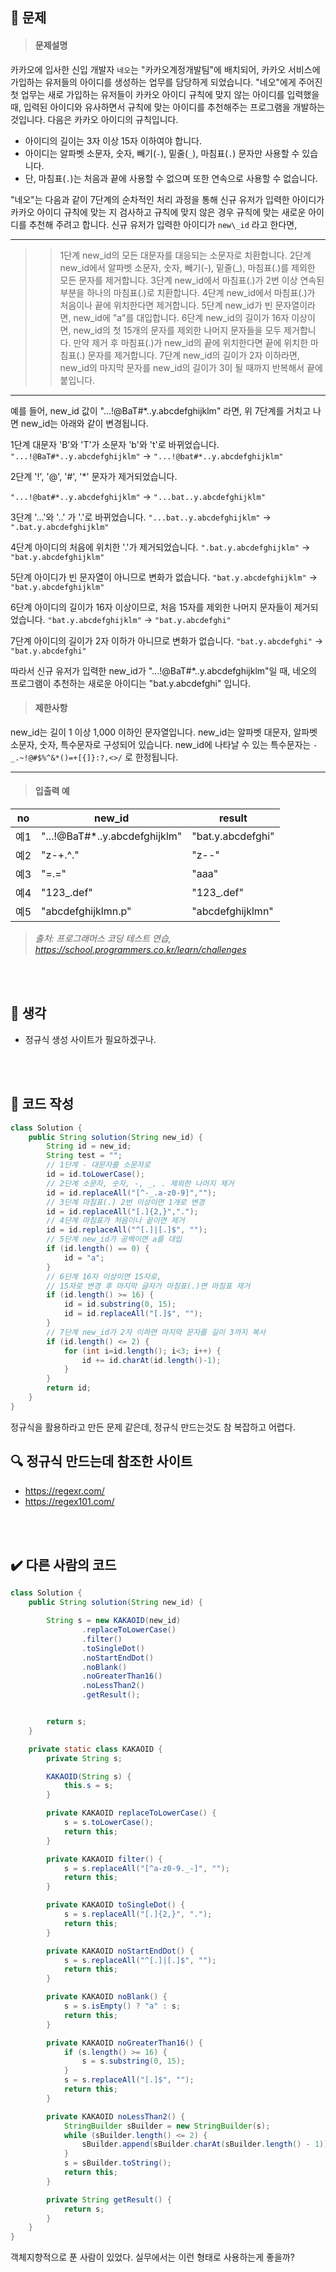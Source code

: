 ## 🚩 문제
><h4>문제설명</h4>
>
카카오에 입사한 신입 개발자 `네오`는 "카카오계정개발팀"에 배치되어, 카카오 서비스에 가입하는 유저들의 아이디를 생성하는 업무를 담당하게 되었습니다. "네오"에게 주어진 첫 업무는 새로 가입하는 유저들이 카카오 아이디 규칙에 맞지 않는 아이디를 입력했을 때, 입력된 아이디와 유사하면서 규칙에 맞는 아이디를 추천해주는 프로그램을 개발하는 것입니다.
다음은 카카오 아이디의 규칙입니다.
>
* 아이디의 길이는 3자 이상 15자 이하여야 합니다.
* 아이디는 알파벳 소문자, 숫자, 빼기(`-`), 밑줄(`_`), 마침표(`.`) 문자만 사용할 수 있습니다.
* 단, 마침표(`.`)는 처음과 끝에 사용할 수 없으며 또한 연속으로 사용할 수 없습니다.
>
"네오"는 다음과 같이 7단계의 순차적인 처리 과정을 통해 신규 유저가 입력한 아이디가 카카오 아이디 규칙에 맞는 지 검사하고 규칙에 맞지 않은 경우 규칙에 맞는 새로운 아이디를 추천해 주려고 합니다.
신규 유저가 입력한 아이디가 `new\_id` 라고 한다면,
>
----
>>1단계 new\_id의 모든 대문자를 대응되는 소문자로 치환합니다.
2단계 new\_id에서 알파벳 소문자, 숫자, 빼기(-), 밑줄(\_), 마침표(.)를 제외한 모든 문자를 제거합니다.
3단계 new\_id에서 마침표(.)가 2번 이상 연속된 부분을 하나의 마침표(.)로 치환합니다.
4단계 new\_id에서 마침표(.)가 처음이나 끝에 위치한다면 제거합니다.
5단계 new\_id가 빈 문자열이라면, new\_id에 "a"를 대입합니다.
6단계 new\_id의 길이가 16자 이상이면, new\_id의 첫 15개의 문자를 제외한 나머지 문자들을 모두 제거합니다.
     만약 제거 후 마침표(.)가 new\_id의 끝에 위치한다면 끝에 위치한 마침표(.) 문자를 제거합니다.
7단계 new\_id의 길이가 2자 이하라면, new\_id의 마지막 문자를 new\_id의 길이가 3이 될 때까지 반복해서 끝에 붙입니다.
>
----
>
예를 들어, new\_id 값이 "...!@BaT#*..y.abcdefghijklm" 라면, 위 7단계를 거치고 나면 new\_id는 아래와 같이 변경됩니다.
>
1단계 대문자 'B'와 'T'가 소문자 'b'와 't'로 바뀌었습니다.
`"...!@BaT#*..y.abcdefghijklm"` → `"...!@bat#*..y.abcdefghijklm"`
>
2단계 '!', '@', '#', '*' 문자가 제거되었습니다.
>
`"...!@bat#*..y.abcdefghijklm"` → `"...bat..y.abcdefghijklm"`
>
3단계 '...'와 '..' 가 '.'로 바뀌었습니다.
`"...bat..y.abcdefghijklm"` → `".bat.y.abcdefghijklm"`
>
4단계 아이디의 처음에 위치한 '.'가 제거되었습니다.
`".bat.y.abcdefghijklm"` → `"bat.y.abcdefghijklm"`
>
5단계 아이디가 빈 문자열이 아니므로 변화가 없습니다.
`"bat.y.abcdefghijklm"` → `"bat.y.abcdefghijklm"`
>
6단계 아이디의 길이가 16자 이상이므로, 처음 15자를 제외한 나머지 문자들이 제거되었습니다.
`"bat.y.abcdefghijklm"` → `"bat.y.abcdefghi"`
>
7단계 아이디의 길이가 2자 이하가 아니므로 변화가 없습니다.
`"bat.y.abcdefghi"` → `"bat.y.abcdefghi"`
>
따라서 신규 유저가 입력한 new\_id가 "...!@BaT#*..y.abcdefghijklm"일 때, 네오의 프로그램이 추천하는 새로운 아이디는 "bat.y.abcdefghi" 입니다.
>
>
><h4>제한사항</h4>
>
new\_id는 길이 1 이상 1,000 이하인 문자열입니다.
new\_id는 알파벳 대문자, 알파벳 소문자, 숫자, 특수문자로 구성되어 있습니다.
new\_id에 나타날 수 있는 특수문자는 `-_.~!@#$%^&*()=+[{]}:?,<>/` 로 한정됩니다.
>
----
><h4>입출력 예</h4>
>
|**no**|**new_id**|**result**|
|---|---|---|
|예1|"...!@BaT#*..y.abcdefghijklm"|"bat.y.abcdefghi"|
|예2|"z-+.^."|"z--"|
|예3|"=.="|	"aaa"|
|예4|"123_.def"|"123_.def"|
|예5|"abcdefghijklmn.p"|	"abcdefghijklmn"|
>
>_출처: 프로그래머스 코딩 테스트 연습, https://school.programmers.co.kr/learn/challenges_

<br>
<br>

## 🌌 생각

 * 정규식 생성 사이트가 필요하겠구나. 
 <br>
 <br>
 
## 📝 코드 작성

```java
class Solution {
    public String solution(String new_id) {
        String id = new_id;
        String test = "";
        // 1단계 - 대문자를 소문자로
        id = id.toLowerCase();
        // 2단계 소문자, 숫자, -, _, . 제외한 나머지 제거
        id = id.replaceAll("[^-_.a-z0-9]","");
        // 3단계 마침표(.) 2번 이상이면 1개로 변경
        id = id.replaceAll("[.]{2,}",".");
        // 4단계 마침표가 처음이나 끝이면 제거
        id = id.replaceAll("^[.]|[.]$", "");
        // 5단계 new_id가 공백이면 a를 대입
        if (id.length() == 0) {
            id = "a";
        }
        // 6단계 16자 이상이면 15자로,
        // 15자로 변경 후 마지막 글자가 마침표(.)면 마침표 제거
        if (id.length() >= 16) {
            id = id.substring(0, 15);
            id = id.replaceAll("[.]$", "");
        }
        // 7단계 new_id가 2자 이하면 마지막 문자를 길이 3까지 복사
        if (id.length() <= 2) {
            for (int i=id.length(); i<3; i++) {
                id += id.charAt(id.length()-1);
            }
        }
        return id;
    }
}
````
정규식을 활용하라고 만든 문제 같은데, 정규식 만드는것도 참 복잡하고 어렵다.

## 🔍 정규식 만드는데 참조한 사이트
 * https://regexr.com/
 * https://regex101.com/

<br>
<br>

## ✔️ 다른 사람의 코드
```java
class Solution {
    public String solution(String new_id) {

        String s = new KAKAOID(new_id)
                .replaceToLowerCase()
                .filter()
                .toSingleDot()
                .noStartEndDot()
                .noBlank()
                .noGreaterThan16()
                .noLessThan2()
                .getResult();


        return s;
    }

    private static class KAKAOID {
        private String s;

        KAKAOID(String s) {
            this.s = s;
        }

        private KAKAOID replaceToLowerCase() {
            s = s.toLowerCase();
            return this;
        }

        private KAKAOID filter() {
            s = s.replaceAll("[^a-z0-9._-]", "");
            return this;
        }

        private KAKAOID toSingleDot() {
            s = s.replaceAll("[.]{2,}", ".");
            return this;
        }

        private KAKAOID noStartEndDot() {
            s = s.replaceAll("^[.]|[.]$", "");
            return this;
        }

        private KAKAOID noBlank() {
            s = s.isEmpty() ? "a" : s;
            return this;
        }

        private KAKAOID noGreaterThan16() {
            if (s.length() >= 16) {
                s = s.substring(0, 15);
            }
            s = s.replaceAll("[.]$", "");
            return this;
        }

        private KAKAOID noLessThan2() {
            StringBuilder sBuilder = new StringBuilder(s);
            while (sBuilder.length() <= 2) {
                sBuilder.append(sBuilder.charAt(sBuilder.length() - 1));
            }
            s = sBuilder.toString();
            return this;
        }

        private String getResult() {
            return s;
        }
    }
}


```
객체지향적으로 푼 사람이 있었다.
실무에서는 이런 형태로 사용하는게 좋을까?
